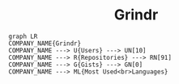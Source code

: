 <h1 align="center">Grindr</h1>

```mermaid
graph LR
COMPANY_NAME{Grindr}
COMPANY_NAME ---> U{Users} ---> UN[10]
COMPANY_NAME ---> R{Repositories} ---> RN[91]
COMPANY_NAME ---> G{Gists} ---> GN[0]
COMPANY_NAME ---> ML{Most Used<br>Languages}
```
